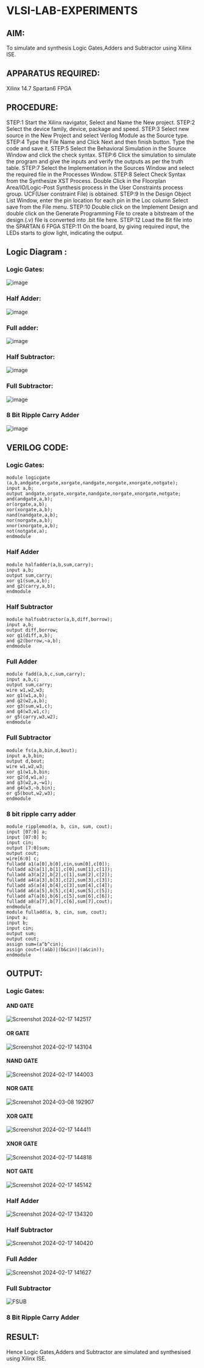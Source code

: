 # VLSI-LAB-EXPERIMENTS
## AIM:
To simulate and synthesis Logic Gates,Adders and Subtractor using Xilinx ISE.

## APPARATUS REQUIRED:
Xilinx 14.7 Spartan6 FPGA

## PROCEDURE: 
STEP:1 Start the Xilinx navigator, Select and Name the New project. STEP:2 Select the device family, device, package and speed. STEP:3 Select new source in the New Project and select Verilog Module as the Source type. STEP:4 Type the File Name and Click Next and then finish button. Type the code and save it. STEP:5 Select the Behavioral Simulation in the Source Window and click the check syntax. STEP:6 Click the simulation to simulate the program and give the inputs and verify the outputs as per the truth table. STEP:7 Select the Implementation in the Sources Window and select the required file in the Processes Window. STEP:8 Select Check Syntax from the Synthesize XST Process. Double Click in the Floorplan Area/IO/Logic-Post Synthesis process in the User Constraints process group. UCF(User constraint File) is obtained. STEP:9 In the Design Object List Window, enter the pin location for each pin in the Loc column Select save from the File menu. STEP:10 Double click on the Implement Design and double click on the Generate Programming File to create a bitstream of the design.(.v) file is converted into .bit file here. STEP:12 Load the Bit file into the SPARTAN 6 FPGA STEP:11 On the board, by giving required input, the LEDs starts to glow light, indicating the output.

## Logic Diagram :

### Logic Gates:
![image](https://github.com/navaneethans/VLSI-LAB-EXPERIMENTS/assets/6987778/ee17970c-3ac9-4603-881b-88e2825f41a4)


### Half Adder:

![image](https://github.com/navaneethans/VLSI-LAB-EXPERIMENTS/assets/6987778/0e1ecb96-0c25-4556-832b-aeeedfdfe7b9)


### Full adder:

![image](https://github.com/navaneethans/VLSI-LAB-EXPERIMENTS/assets/6987778/9bb3964c-438f-469d-a3de-c1cca6f323fb)


### Half Subtractor:

![image](https://github.com/navaneethans/VLSI-LAB-EXPERIMENTS/assets/6987778/731470b7-eb4e-49f8-8bb7-2994052a7184)



### Full Subtractor:

![image](https://github.com/navaneethans/VLSI-LAB-EXPERIMENTS/assets/6987778/d66f874b-c1f2-44b3-a035-7149b56430c1)



### 8 Bit Ripple Carry Adder

![image](https://github.com/navaneethans/VLSI-LAB-EXPERIMENTS/assets/6987778/7385a408-40a5-4203-8050-b72818622d79)



## VERILOG CODE:
### Logic Gates:
```
module logicgate (a,b,andgate,orgate,xorgate,nandgate,norgate,xnorgate,notgate);
input a,b;  
output andgate,orgate,xorgate,nandgate,norgate,xnorgate,notgate;
and(andgate,a,b);
or(orgate,a,b);
xor(xorgate,a,b);
nand(nandgate,a,b); 
nor(norgate,a,b);
xnor(xnorgate,a,b);
not(notgate,a);
endmodule
```
### Half Adder
```
module halfadder(a,b,sum,carry);
input a,b;
output sum,carry;
xor g1(sum,a,b);
and g2(carry,a,b);
endmodule
```
### Half Subtractor
```
module halfsubtractor(a,b,diff,borrow);
input a,b;
output diff,borrow;
xor g1(diff,a,b);
and g2(borrow,~a,b);
endmodule
```
### Full Adder
```
module fadd(a,b,c,sum,carry);
input a,b,c;
output sum,carry;
wire w1,w2,w3;
xor g1(w1,a,b);
and g2(w2,a,b);
xor g3(sum,w1,c);
and g4(w3,w1,c);
or g5(carry,w3,w2);
endmodule
```
### Full Subtractor
```
module fs(a,b,bin,d,bout);
input a,b,bin; 
output d,bout;
wire w1,w2,w3;
xor g1(w1,b,bin; 
xor g2(d,w1,a);
and g3(w2,a,~w1);
and g4(w3,~b,bin);
or g5(bout,w2,w3);
endmodule
```
### 8 bit ripple carry adder
```
module ripplemod(a, b, cin, sum, cout);
input [07:0] a;
input [07:0] b;
input cin;
output [7:0]sum;
output cout;
wire[6:0] c;
fulladd a1(a[0],b[0],cin,sum[0],c[0]);
fulladd a2(a[1],b[1],c[0],sum[1],c[1]);
fulladd a3(a[2],b[2],c[1],sum[2],c[2]);
fulladd a4(a[3],b[3],c[2],sum[3],c[3]);
fulladd a5(a[4],b[4],c[3],sum[4],c[4]);
fulladd a6(a[5],b[5],c[4],sum[5],c[5]);
fulladd a7(a[6],b[6],c[5],sum[6],c[6]);
fulladd a8(a[7],b[7],c[6],sum[7],cout);
endmodule
module fulladd(a, b, cin, sum, cout);
input a;
input b;
input cin;
output sum;
output cout;
assign sum=(a^b^cin);
assign cout=((a&b)|(b&cin)|(a&cin));
endmodule
```
## OUTPUT:

### Logic Gates:
#### AND GATE
![Screenshot 2024-02-17 142517](https://github.com/Dhinesh0024/VLSI-LAB-EXP-1/assets/160568927/2208a23a-e3cd-4fac-b380-ba2dbf6e6141)
#### OR GATE
![Screenshot 2024-02-17 143104](https://github.com/Dhinesh0024/VLSI-LAB-EXP-1/assets/160568927/e408ed50-1cc1-40cd-9ba9-e96de495114b)
#### NAND GATE
![Screenshot 2024-02-17 144003](https://github.com/Dhinesh0024/VLSI-LAB-EXP-1/assets/160568927/2213a916-5ef0-4647-aa01-65264823e97f)
#### NOR GATE
![Screenshot 2024-03-08 192907](https://github.com/Dhinesh0024/VLSI-LAB-EXP-1/assets/160568927/3bedc92a-c206-49ab-9d98-672b0e89a399)
#### XOR GATE
![Screenshot 2024-02-17 144411](https://github.com/Dhinesh0024/VLSI-LAB-EXP-1/assets/160568927/c043b5b6-dbfb-44cd-8138-85173f1f8544)
#### XNOR GATE
![Screenshot 2024-02-17 144818](https://github.com/Dhinesh0024/VLSI-LAB-EXP-1/assets/160568927/cc4bb633-d330-42ea-8247-97bfb4b383b0)
#### NOT GATE
![Screenshot 2024-02-17 145142](https://github.com/Dhinesh0024/VLSI-LAB-EXP-1/assets/160568927/3c7c8fb5-3ab2-43d4-9ac6-121548299a8b)
### Half Adder
![Screenshot 2024-02-17 134320](https://github.com/Dhinesh0024/VLSI-LAB-EXP-1/assets/160568927/8251c978-56b6-4c86-9d0f-de057f5664ec)
### Half Subtractor
![Screenshot 2024-02-17 140420](https://github.com/Dhinesh0024/VLSI-LAB-EXP-1/assets/160568927/087e940b-db2a-4c33-a302-a3cf30a1f4b6)
### Full Adder
![Screenshot 2024-02-17 141627](https://github.com/Dhinesh0024/VLSI-LAB-EXP-1/assets/160568927/90529bb3-c1dc-4ae2-8b1f-4b94e6afd20a)
### Full Subtractor
![FSUB](https://github.com/Dhinesh0024/VLSI-LAB-EXP-1/assets/160568927/3597c920-691b-424c-937a-42720ff66df0)
### 8 Bit Ripple Carry Adder 

## RESULT:
Hence Logic Gates,Adders and Subtractor are simulated and synthesised using Xilinx ISE.


